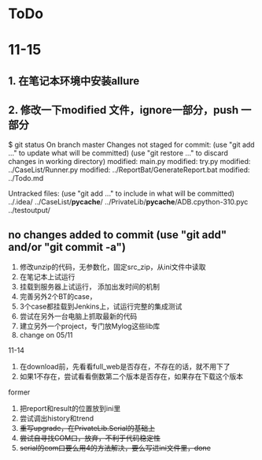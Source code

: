 # ToDo

# 11-15
## 1. 在笔记本环境中安装allure
## 2. 修改一下modified 文件，ignore一部分，push 一部分
$ git status
On branch master
Changes not staged for commit:
  (use "git add <file>..." to update what will be committed)
  (use "git restore <file>..." to discard changes in working directory)
        modified:   main.py
        modified:   try.py
        modified:   ../CaseList/Runner.py
        modified:   ../ReportBat/GenerateReport.bat
        modified:   ../Todo.md

Untracked files:
  (use "git add <file>..." to include in what will be committed)
        ../.idea/
        ../CaseList/__pycache__/
        ../PrivateLib/__pycache__/ADB.cpython-310.pyc
        ../testoutput/

no changes added to commit (use "git add" and/or "git commit -a")
---


 1. 修改unzip的代码，无参数化，固定src_zip，从ini文件中读取
 2. 在笔记本上试运行
 3. 挂载到服务器上试运行， 添加出发时间的机制
 4. 完善另外2个BT的case，
 5. 3个case都挂载到Jenkins上，试运行完整的集成测试
 6. 尝试在另外一台电脑上抓取最新的代码
 7. 建立另外一个project，专门放Mylog这些lib库
 8. change on 05/11

11-14
 1. 在download前，先看看full_web是否存在，不存在的话，就不用下了
 2. 如果1不存在，尝试看看倒数第二个版本是否存在，如果存在下载这个版本


former
1. 把report和result的位置放到ini里
2. 尝试调出history和trend
3. ~~重写upgrade，在PrivateLib.Serial的基础上~~
4. ~~尝试自寻找COM口，放弃，不利于代码稳定性~~
5. ~~serial的com口要么用4的方法解决，要么写进ini文件里，done~~